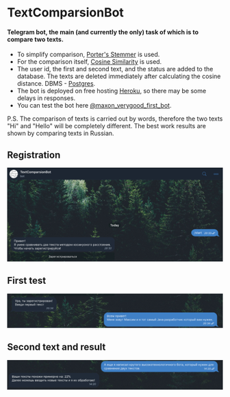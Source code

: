 # TextComparsionBot

#### Telegram bot, the main (and currently the only) task of which is to compare two texts.
* To simplify comparison, [Porter's Stemmer](https://tartarus.org/martin/PorterStemmer/) is used.
* For the comparison itself, [Cosine Similarity](https://en.wikipedia.org/wiki/Cosine_similarity) is used.
* The user id, the first and second text, and the status are added to the database. The texts are deleted immediately after calculating the cosine distance. DBMS -    [Postgres](https://www.postgresql.org/).
* The bot is deployed on free hosting [Heroku](https://www.heroku.com), so there may be some delays in responses.
* You can test the bot here [@maxon_verygood_first_bot](https://teleg.run/maxon_verygood_first_bot).


P.S. The comparison of texts is carried out by words, therefore the two texts "Hi" and "Hello" will be completely different. The best work results are shown by comparing texts in Russian.

Registration
---
![Register](https://github.com/maxim092001/TextComparsionBot/blob/master/src/main/resources/start.png)

First test
---
![FirstText](https://github.com/maxim092001/TextComparsionBot/blob/master/src/main/resources/firsttext.png)

Second text and result
---
![SecondText](https://github.com/maxim092001/TextComparsionBot/blob/master/src/main/resources/result.png)
